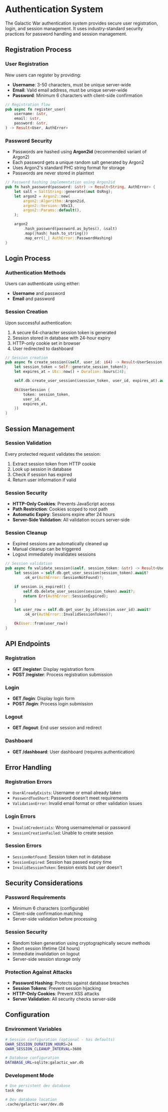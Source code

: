 # Authentication System

The Galactic War authentication system provides secure user registration, login, and session management. It uses industry-standard security practices for password handling and session management.

## Registration Process

### User Registration

New users can register by providing:

- **Username**: 3-50 characters, must be unique server-wide
- **Email**: Valid email address, must be unique server-wide
- **Password**: Minimum 6 characters with client-side confirmation

```rust
// Registration flow
pub async fn register_user(
    username: &str,
    email: &str,
    password: &str,
) -> Result<User, AuthError>
```

### Password Security

- Passwords are hashed using **Argon2id** (recommended variant of Argon2)
- Each password gets a unique random salt generated by Argon2
- Uses Argon2's standard PHC string format for storage
- Passwords are never stored in plaintext

```rust
// Password hashing implementation using Argon2id
pub fn hash_password(password: &str) -> Result<String, AuthError> {
    let salt = SaltString::generate(&mut OsRng);
    let argon2 = Argon2::new(
        argon2::Algorithm::Argon2id,
        argon2::Version::V0x13,
        argon2::Params::default(),
    );

    argon2
        .hash_password(password.as_bytes(), &salt)
        .map(|hash| hash.to_string())
        .map_err(|_| AuthError::PasswordHashing)
}
```

## Login Process

### Authentication Methods

Users can authenticate using either:

- **Username** and password
- **Email** and password

### Session Creation

Upon successful authentication:

1. A secure 64-character session token is generated
2. Session stored in database with 24-hour expiry
3. HTTP-only cookie set in browser
4. User redirected to dashboard

```rust
// Session creation
pub async fn create_session(&self, user_id: i64) -> Result<UserSession, AuthError> {
    let session_token = Self::generate_session_token();
    let expires_at = Utc::now() + Duration::hours(24);

    self.db.create_user_session(&session_token, user_id, expires_at).await?;

    Ok(UserSession {
        token: session_token,
        user_id,
        expires_at,
    })
}
```

## Session Management

### Session Validation

Every protected request validates the session:

1. Extract session token from HTTP cookie
2. Look up session in database
3. Check if session has expired
4. Return user information if valid

### Session Security

- **HTTP-Only Cookies**: Prevents JavaScript access
- **Path Restriction**: Cookies scoped to root path
- **Automatic Expiry**: Sessions expire after 24 hours
- **Server-Side Validation**: All validation occurs server-side

### Session Cleanup

- Expired sessions are automatically cleaned up
- Manual cleanup can be triggered
- Logout immediately invalidates sessions

```rust
// Session validation
pub async fn validate_session(&self, session_token: &str) -> Result<User, AuthError> {
    let session = self.db.get_user_session(session_token).await?
        .ok_or(AuthError::SessionNotFound)?;

    if session.is_expired() {
        self.db.delete_user_session(session_token).await?;
        return Err(AuthError::SessionExpired);
    }

    let user_row = self.db.get_user_by_id(session.user_id).await?
        .ok_or(AuthError::InvalidSessionToken)?;

    Ok(User::from(user_row))
}
```

## API Endpoints

### Registration

- **GET /register**: Display registration form
- **POST /register**: Process registration submission

### Login

- **GET /login**: Display login form
- **POST /login**: Process login submission

### Logout

- **GET /logout**: End user session and redirect

### Dashboard

- **GET /dashboard**: User dashboard (requires authentication)

## Error Handling

### Registration Errors

- `UserAlreadyExists`: Username or email already taken
- `PasswordTooShort`: Password doesn't meet requirements
- `ValidationError`: Invalid email format or other validation issues

### Login Errors

- `InvalidCredentials`: Wrong username/email or password
- `SessionCreationFailed`: Unable to create session

### Session Errors

- `SessionNotFound`: Session token not in database
- `SessionExpired`: Session has passed expiry time
- `InvalidSessionToken`: Session exists but user doesn't

## Security Considerations

### Password Requirements

- Minimum 6 characters (configurable)
- Client-side confirmation matching
- Server-side validation before processing

### Session Security

- Random token generation using cryptographically secure methods
- Short session lifetime (24 hours)
- Immediate invalidation on logout
- Server-side session storage only

### Protection Against Attacks

- **Password Hashing**: Protects against database breaches
- **Session Tokens**: Prevent session hijacking
- **HTTP-Only Cookies**: Prevent XSS attacks
- **Server Validation**: All security checks server-side

## Configuration

### Environment Variables

```bash
# Session configuration (optional - has defaults)
GWAR_SESSION_DURATION_HOURS=24
GWAR_SESSION_CLEANUP_INTERVAL=3600

# Database configuration
DATABASE_URL=sqlite:galactic_war.db
```

### Development Mode

```bash
# Use persistent dev database
task dev

# Dev database location
.cache/galactic-war/dev.db
```

